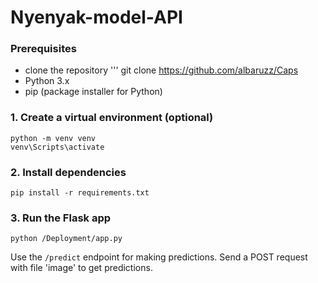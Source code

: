 # Nyenyak-model-API

### Prerequisites
- clone the repository
'''
git clone https://github.com/albaruzz/Caps
- Python 3.x
- pip (package installer for Python)

### 1. Create a virtual environment (optional)
```
python -m venv venv
venv\Scripts\activate
```
### 2. Install dependencies
```
pip install -r requirements.txt
```
### 3. Run the Flask app
```
python /Deployment/app.py
```
Use the `/predict` endpoint for making predictions. Send a POST request with file 'image' to get predictions.
